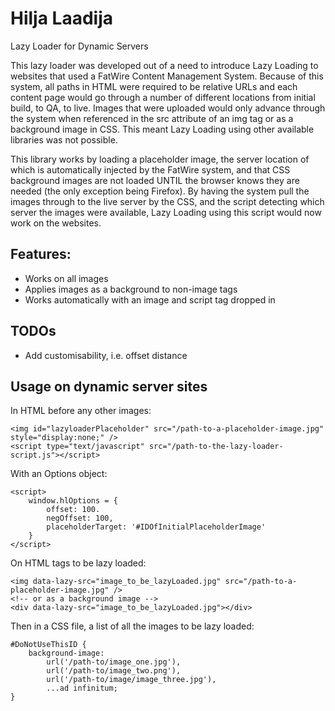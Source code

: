 # Hilja Laadija
Lazy Loader for Dynamic Servers

This lazy loader was developed out of a need to introduce Lazy Loading to websites that used a FatWire Content Management System. Because of this system, all paths in HTML were required to be relative URLs and each content page would go through a number of different locations from initial build, to QA, to live. Images that were uploaded would only advance through the system when referenced in the src attribute of an img tag or as a background image in CSS. This meant Lazy Loading using other available libraries was not possible.

This library works by loading a placeholder image, the server location of which is automatically injected by the FatWire system, and that CSS background images are not loaded UNTIL the browser knows they are needed (the only exception being Firefox). By having the system pull the images through to the live server by the CSS, and the script detecting which server the images were available, Lazy Loading using this script would now work on the websites.

## Features:

- Works on all images
- Applies images as a background to non-image tags
- Works automatically with an image and script tag dropped in

## TODOs

- Add customisability, i.e. offset distance

## Usage on dynamic server sites

In HTML before any other images:
```
<img id="lazyloaderPlaceholder" src="/path-to-a-placeholder-image.jpg" style="display:none;" />
<script type="text/javascript" src="/path-to-the-lazy-loader-script.js"></script>
```

With an Options object:
```
<script>
    window.hlOptions = {
        offset: 100.
        negOffset: 100,
        placeholderTarget: '#IDOfInitialPlaceholderImage'
    }
</script>
```

On HTML tags to be lazy loaded:
```
<img data-lazy-src="image_to_be_lazyLoaded.jpg" src="/path-to-a-placeholder-image.jpg" />
<!-- or as a background image -->
<div data-lazy-src="image_to_be_lazyLoaded.jpg"></div>
```

Then in a CSS file, a list of all the images to be lazy loaded:
```
#DoNotUseThisID {
    background-image:
        url('/path-to/image_one.jpg'),
        url('/path-to/image_two.png'),
        url('/path-to/image/image_three.jpg'),
        ...ad infinitum;
}
```